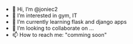 - 👋 Hi, I’m @joniec2
- 👀 I’m interested in gym, IT 
- 🌱 I’m currently learning flask and django apps 
- 💞️ I’m looking to collaborate on ...
- 📫 How to reach me: "comming soon"

<!---
joniec2/joniec2 is a ✨ special ✨ repository because its `README.md` (this file) appears on your GitHub profile.
You can click the Preview link to take a look at your changes.
--->
